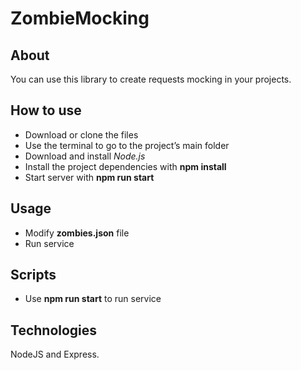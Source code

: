 # ZombieMocking

## About

You can use this library to create requests mocking in your projects.

## How to use
- Download or clone the files
- Use the terminal to go to the project’s main folder
- Download and install *Node.js*
- Install the project dependencies with **npm install**
- Start server with **npm run start**

## Usage

- Modify **zombies.json** file
- Run service

## Scripts
- Use **npm run start** to run service

## Technologies

NodeJS and Express.
